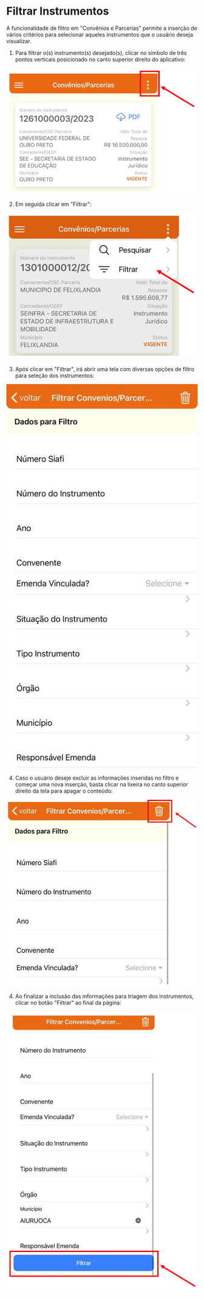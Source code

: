 # Filtrar Instrumentos

A funcionalidade de filtro em "Convênios e Parcerias" permite a inserção de vários critérios para selecionar aqueles instrumentos que o usuário deseja visualizar.

1. Para filtrar o(s) instrumento(s) desejado(s), clicar no símbolo de três pontos verticais posicionado no canto superior direito do aplicativo:

![](<../../../.gitbook/assets/image (4) (2).png>)

2. Em seguida clicar em "Filtrar":

![](<../../../.gitbook/assets/image (5) (3).png>)

3. Após clicar em "Filtrar", irá abrir uma tela com diversas opções de filtro para seleção dos instrumentos:

![](<../../../.gitbook/assets/WhatsApp Image 2023-03-01 at 10.24.35.jpeg>)

4. Caso o usuário deseje excluir as informações inseridas no filtro e começar uma nova inserção, basta clicar na lixeira no canto superior direito da tela para apagar o conteúdo:

![](<../../../.gitbook/assets/image (60).png>)

4. Ao finalizar a inclusão das informações para triagem dos instrumentos, clicar no botão "Filtrar" ao final da página:

![](<../../../.gitbook/assets/image (13) (1) (1).png>)
